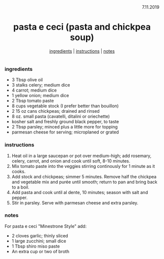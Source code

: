 <p align="right">7.11.2019</p>

<h1 align="center">pasta e ceci (pasta and chickpea soup)</h1>

<div align="center">
  <a href="#ingredients">ingredients</a> | 
  <a href="#instructions">instructions</a> | 
  <a href="#notes">notes</a>
</div>
<br>

### ingredients
- 3 Tbsp olive oil
- 3 stalks celery; medium dice
- 4 carrot; medium dice
- 1 yellow onion; medium dice
- 2 Tbsp tomato paste
- 8 cups vegetable stock (I prefer better than bouillon)
- 2 15 oz cans chickpeas; drained and rinsed
- 8 oz. small pasta (cavatelli, ditalini or oriechette) 
- kosher salt and freshly ground black pepper, to taste
- 2 Tbsp parsley; minced plus a little more for topping
- parmesan cheese for serving; microplaned or grated

### instructions
1. Heat oil in a large saucepan or pot over medium-high; add rosemary, celery, carrot, and onion and cook until soft, 8-10 minutes. 
1. Mix tomato paste into the veggies stirring continously for 1 minute as it cooks.
1. Add stock and chickpeas; simmer 5 minutes. Remove half the chickpea and vegetable mix and purée until smooth; return to pan and bring back to a boil.
1. Add pasta and cook until al dente, 10 minutes; season with salt and pepper.
1. Stir in parsley. Serve with parmesan cheese and extra parsley.

### notes
For pasta e ceci "Minestrone Style" add:
- 2 cloves garlic; thinly sliced
- 1 large zucchini; small dice
- 1 Tbsp shiro miso paste
- An extra cup or two of broth

